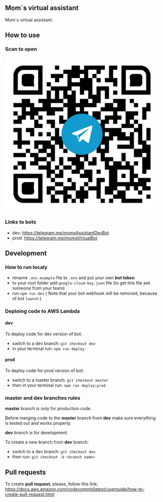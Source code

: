 ## Mom`s virtual assistant

Mom`s virtual assistant.


## How to use

### Scan to open

![QRcode](./images/prod-qr-code.jpg)

### Links to bots
- dev: <https://telegram.me/momsAssistantDevBot>
- prod: <https://telegram.me/momsVirtualBot>


## Development

### How to run localy

- rename `.env.example` file to `.env` and put your own **bot token**
- to your root folder add `google-cloud-key.json` file (to get this file ask someone from your team)
- run `npm run dev` ( Note that your bot webhook will be removed, because of bot `launch` )

### Deploing code to AWS Lambda

#### dev

To deploy code for dev version of bot:

- switch to a dev branch: `git checkout dev`
- in your terminal run:  `npm run deploy`
    
#### prod

To deploy code for prod version of bot:

- switch to a master branch: `git checkout master`
- then in your terminal run: `npm run deploy:prod`

### master and dev branches rules

**master** branch is only for production code.

Before merging code to the **master** branch from **dev** make sure everything is tested out and works properly.

**dev** branch is for development.

To create a new branch from **dev** branch:

- switch to a dev branch: `git checkout dev`
- then run: `git checkout -b <branch name>`

## Pull requests

To create **pull request**, please, follow this link: 
<https://docs.aws.amazon.com/codecommit/latest/userguide/how-to-create-pull-request.html>